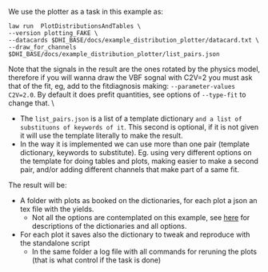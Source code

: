 
We use the plotter as a task in this example as:

```
law run  PlotDistributionsAndTables \
--version plotting_FAKE \
--datacards $DHI_BASE/docs/example_distribution_plotter/datacard.txt \
--draw_for_channels $DHI_BASE/docs/example_distribution_plotter/list_pairs.json
```

Note that the signals in the result are the ones rotated by the physics model,
therefore if you will wanna draw the VBF sognal with C2V=2 you must ask that of the fit, eg, add to the fitdiagnosis making: `--parameter-values C2V=2.0`. By default it does prefit quantities, see options of `--type-fit` to change that. \\

- The `list_pairs.json` is a list of a template dictionary `` and a list of substituons of keywords of it ``.
This second is optional, if it is not given it will use the template literally to make the result.
- In the way it is implemented we can use more than one pair (template dictionary, keywords to substitute). Eg. using very different options on the template for doing tables and plots, making easier to make a second pair, and/or adding different channels that make part of a same fit.

The result will be:
- A folder with plots as booked on the dictionaries, for each plot a json an tex file with the yields.
  - Not all the options are contemplated on this example, see [here](https://gitlab.cern.ch/hh/tools/inference/-/blob/master/dhi/scripts/README_postfit_plots.md) for descriptions of the dictionaries and all options.
- For each plot it saves also the dictionary to tweak and reproduce with the standalone script
  - In the same folder a log file with all commands for reruning the plots (that is what control if the task is done)
